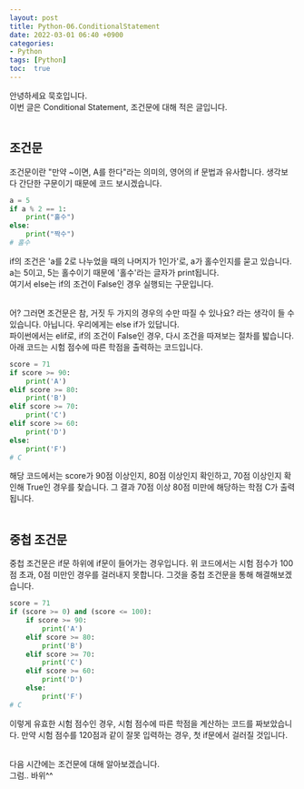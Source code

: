 ```yaml
---
layout: post
title: Python-06.ConditionalStatement
date: 2022-03-01 06:40 +0900
categories:
- Python
tags: [Python]
toc:  true
---
```


안녕하세요 묵호입니다.<br>
이번 글은 Conditional Statement, 조건문에 대해 적은 글입니다.<br><br>

## 조건문<br>
조건문이란 "만약 ~이면, A를 한다"라는 의미의, 영어의 if 문법과 유사합니다. 생각보다 간단한 구문이기 때문에 코드 보시겠습니다.<br>
```Python
a = 5
if a % 2 == 1:
    print("홀수")
else:
    print("짝수")
# 홀수
```
if의 조건은 'a를 2로 나누었을 때의 나머지가 1인가'로, a가 홀수인지를 묻고 있습니다. a는 5이고, 5는 홀수이기 때문에 '홀수'라는 글자가 print됩니다.<br>
여기서 else는 if의 조건이 False인 경우 실행되는 구문입니다.<br><br>

어? 그러면 조건문은 참, 거짓 두 가지의 경우의 수만 따질 수 있나요? 라는 생각이 들 수 있습니다. 아닙니다. 우리에게는 else if가 있답니다.<br>
파이썬에서는 elif로, if의 조건이 False인 경우, 다시 조건을 따져보는 절차를 밟습니다. 아래 코드는 시험 점수에 따른 학점을 출력하는 코드입니다.<br>
```python
score = 71
if score >= 90:
    print('A')
elif score >= 80:
    print('B')
elif score >= 70:
    print('C')
elif score >= 60:
    print('D')
else:
    print('F')
# C
```
해당 코드에서는 score가 90점 이상인지, 80점 이상인지 확인하고, 70점 이상인지 확인해 True인 경우를 찾습니다. 그 결과 70점 이상 80점 미만에 해당하는 학점 C가 출력됩니다.<br><br>

## 중첩 조건문
중첩 조건문은 if문 하위에 if문이 들어가는 경우입니다. 위 코드에서는 시험 점수가 100점 초과, 0점 미만인 경우를 걸러내지 못합니다. 그것을 중첩 조건문을 통해 해결해보겠습니다.<br>
```python
score = 71
if (score >= 0) and (score <= 100):
    if score >= 90:
        print('A')
    elif score >= 80:
        print('B')
    elif score >= 70:
        print('C')
    elif score >= 60:
        print('D')
    else:
        print('F')
# C
```
이렇게 유효한 시험 점수인 경우, 시험 점수에 따른 학점을 계산하는 코드를 짜보았습니다. 만약 시험 점수를 120점과 같이 잘못 입력하는 경우, 첫 if문에서 걸러질 것입니다.<br><br>


다음 시간에는 조건문에 대해 알아보겠습니다.<br>
그럼.. 바위^^<br>